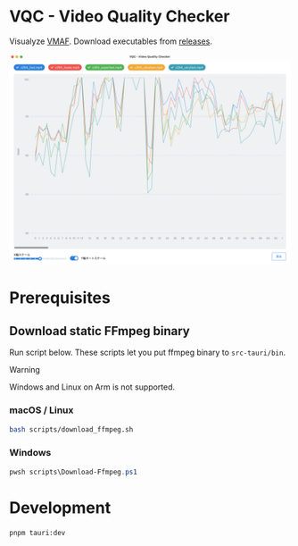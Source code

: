 # VQC - Video Quality Checker

Visualyze [VMAF](https://github.com/Netflix/vmaf).
Download executables from [releases](https://github.com/terabayashik/vqc/releases).

![Chart](./docs/assets/chart.png)

# Prerequisites

## Download static FFmpeg binary

Run script below. These scripts let you put ffmpeg binary to `src-tauri/bin`.
> [!WARNING]
> Windows and Linux on Arm is not supported.

### macOS / Linux
```sh
bash scripts/download_ffmpeg.sh
```

### Windows
```powershell
pwsh scripts\Download-Ffmpeg.ps1
```

# Development
```sh
pnpm tauri:dev
```

